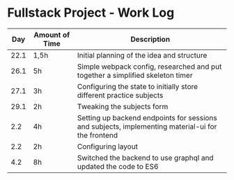 # Fullstack Project - Work Log

| Day | Amount of Time | Description |
|-----|----------------|-------------|
| 22.1 | 1,5h | Initial planning of the idea and structure | 
| 26.1 | 5h | Simple webpack config, researched and put together a simplified skeleton timer |
| 27.1 | 3h | Configuring the state to initially store different practice subjects |
| 29.1 | 2h | Tweaking the subjects form |
| 2.2 | 4h | Setting up backend endpoints for sessions and subjects, implementing material-ui for the frontend |
| 2.2 | 2h | Configuring layout |
| 4.2 | 8h | Switched the backend to use graphql and updated the code to ES6 |
